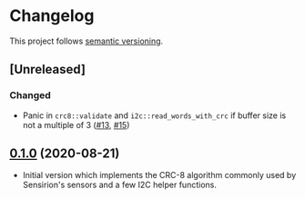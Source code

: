 # Changelog

This project follows [semantic versioning](https://semver.org/).

## [Unreleased]

### Changed

 * Panic in `crc8::validate` and `i2c::read_words_with_crc` if buffer size is
   not a multiple of 3
   ([#13](https://github.com/Sensirion/sensirion-i2c-rs/pull/13),
   [#15](https://github.com/Sensirion/sensirion-i2c-rs/pull/15))

## [0.1.0] (2020-08-21)

 * Initial version which implements the CRC-8 algorithm commonly used by
   Sensirion's sensors and a few I2C helper functions.

[0.1.0]: https://github.com/Sensirion/sensirion-i2c-rs/releases/tag/v0.1.0

